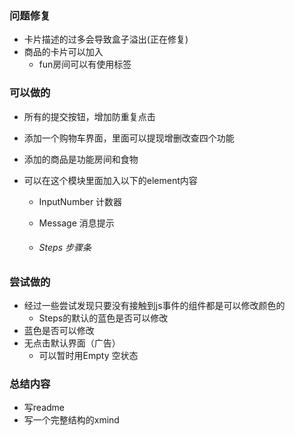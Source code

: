 ### 问题修复

- 卡片描述的过多会导致盒子溢出(正在修复)
- 商品的卡片可以加入
  - fun房间可以有使用标签

### 可以做的

- 所有的提交按钮，增加防重复点击

- 添加一个购物车界面，里面可以提现增删改查四个功能

- 添加的商品是功能房间和食物

- 可以在这个模块里面加入以下的element内容

  - InputNumber 计数器

  - Message 消息提示

  - ###### Steps 步骤条

### 尝试做的

- 经过一些尝试发现只要没有接触到js事件的组件都是可以修改颜色的
  - Steps的默认的蓝色是否可以修改
- 蓝色是否可以修改
- 无点击默认界面（广告）
  - 可以暂时用Empty 空状态

### 总结内容

- 写readme
- 写一个完整结构的xmind